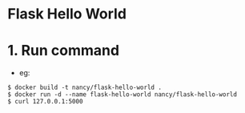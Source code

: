 <h1> Flask Hello World </h1>


# 1. Run command
- eg:
```shell
$ docker build -t nancy/flask-hello-world .
$ docker run -d --name flask-hello-world nancy/flask-hello-world
$ curl 127.0.0.1:5000
```